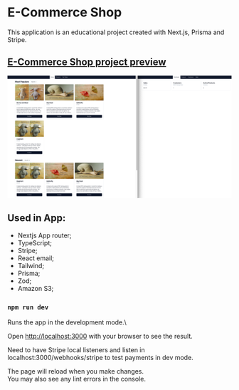 # E-Commerce Shop

<p>This application is an educational project created with Next.js, Prisma and Stripe. 
  </p>

## [E-Commerce Shop project preview](https://)

<img src="/src/assets/e-commerce.png" alt="E-Commerce Shop" >

## Used in App:

- Nextjs App router;
- TypeScript;
- Stripe;
- React email;
- Tailwind;
- Prisma;
- Zod;
- Amazon S3;

### `npm run dev`

Runs the app in the development mode.\

Open [http://localhost:3000](http://localhost:3000) with your browser to see the result.

Need to have Stripe local listeners and listen in localhost:3000/webhooks/stripe to test payments in dev mode.

The page will reload when you make changes.\
You may also see any lint errors in the console.
